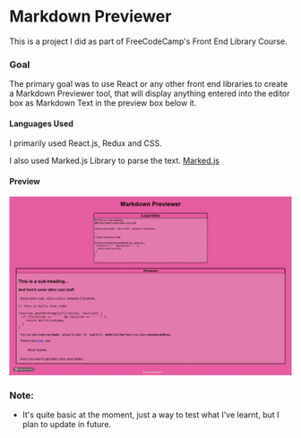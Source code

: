# Markdown Previewer

This is a project I did as part of FreeCodeCamp's Front End Library Course. 

### Goal

The primary goal was to use React or any other front end libraries to create a Markdown Previewer tool, that will display anything entered into the editor box as Markdown Text in the preview box below it.


#### Languages Used

I primarily used React.js, Redux and CSS.

I also used Marked.js Library to parse the text.
[Marked.js](https://marked.js.org/)

#### Preview

![Gif Preview](public/previewer.gif)


### Note:
* It's quite basic at the moment, just a way to test what I've learnt, but I plan to update in future.